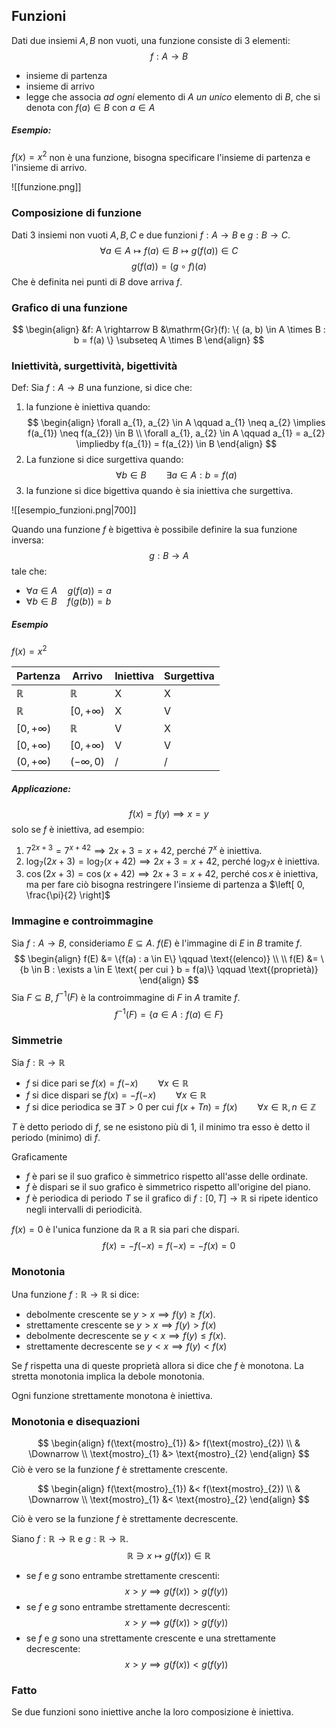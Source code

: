 ## Funzioni
Dati due insiemi $A, B$ non vuoti, una funzione consiste di 3 elementi:
$$
f : A \rightarrow B
$$
- insieme di partenza
- insieme di arrivo
- legge che associa *ad ogni* elemento di $A$ *un unico* elemento di $B$, che si denota con $f(a) \in B$ con $a \in A$ 

##### Esempio:
$f(x) = x^{2}$ non è una funzione, bisogna specificare l'insieme di partenza e l'insieme di arrivo.

![[funzione.png]]

### Composizione di funzione
Dati 3 insiemi non vuoti $A, B, C$ e due funzioni $f: A \rightarrow B$ e $g: B \rightarrow C$.
$$
\forall a \in A \mapsto f(a) \in B \mapsto g(f(a)) \in C
$$
$$
g(f(a)) = (g \circ f)(a)
$$
Che è definita nei punti di $B$ dove arriva $f$.

### Grafico di una funzione
$$
\begin{align}
&f: A \rightarrow B
&\mathrm{Gr}(f): \{ (a, b) \in A \times B : b = f(a) \} \subseteq A \times B
\end{align}
$$
### Iniettività, surgettività, bigettività
Def: Sia $f: A \rightarrow B$ una funzione, si dice che:
1. la funzione è iniettiva quando:
$$
\begin{align}
\forall a_{1}, a_{2} \in A \qquad a_{1} \neq a_{2} \implies f(a_{1}) \neq f(a_{2}) \in B \\
\forall a_{1}, a_{2} \in A \qquad a_{1} = a_{2} \impliedby f(a_{1}) = f(a_{2}) \in B
\end{align}
$$
2. La funzione si dice surgettiva quando:
$$
\forall b\in B \qquad \exists a\in A : b = f(a)
$$
3. la funzione si dice bigettiva quando è sia iniettiva che surgettiva.

![[esempio_funzioni.png|700]]

Quando una funzione $f$ è bigettiva è possibile definire la sua funzione inversa:
$$
g : B \rightarrow A 
$$
tale che:
- $\forall a \in A \quad g(f(a)) = a$
- $\forall b \in B \quad f(g(b)) = b$

##### Esempio
$f(x) = x^{2}$

| Partenza       | Arrivo         | Iniettiva | Surgettiva |
| -------------- | -------------- | --------- | ---------- |
| $\mathbb{R}$   | $\mathbb{R}$   | X         | X          |
| $\mathbb{R}$   | $[0, +\infty)$ | X         | V          |
| $[0, +\infty)$ | $\mathbb{R}$   | V         | X          |
| $[0,+\infty)$  | $[0, +\infty)$ | V         | V          |
| $(0, +\infty)$ | $(-\infty, 0)$ | /         | /          |
##### Applicazione:
$$
f(x) = f(y) \implies x = y
$$
solo se $f$ è iniettiva, ad esempio:

1. $7^{2x+3} = 7^{x + 42} \implies 2x + 3 = x + 42$, perché $7^{x}$ è iniettiva.
2. $\log_{7}(2x+3) = \log_{7}(x +42) \implies 2x + 3 = x+42$, perché $\log_{7}x$ è iniettiva.
3. $\cos(2x + 3) = \cos(x + 42) \implies 2x +3 =x + 42$, perché $\cos x$ è iniettiva, ma per fare ciò bisogna restringere l'insieme di partenza a $\left[ 0, \frac{\pi}{2} \right]$

### Immagine e controimmagine
Sia $f: A \rightarrow B$, consideriamo $E \subseteq A$.
$f(E)$ è l'immagine di $E$ in $B$ tramite $f$.
$$
\begin{align}
f(E) &= \{f(a) : a \in E\} \qquad \text{(elenco)} \\ \\
f(E) &= \{b \in B : \exists a \in E \text{ per cui } b = f(a)\} \qquad \text{(proprietà)}
\end{align}
$$
Sia $F \subseteq B$, $f^{-1}(F)$ è la controimmagine di $F$ in $A$ tramite $f$.
$$
f^{-1}(F) = \{a \in A : f(a) \in F\}
$$
### Simmetrie
Sia $f : \mathbb{R} \rightarrow \mathbb{R}$ 
- $f$ si dice pari se $f(x) = f(-x)\qquad \forall x \in \mathbb{R}$
- $f$ si dice dispari se $f(x) = -f(-x) \qquad \forall x \in \mathbb{R}$
- $f$ si dice periodica se $\exists T>0$ per cui $f(x + Tn) = f(x) \qquad \forall x \in \mathbb{R},n \in \mathbb{Z}$

$T$ è detto periodo di $f$, se ne esistono più di 1, il minimo tra esso è detto il periodo (minimo) di $f$.

Graficamente
- $f$ è pari se il suo grafico è simmetrico rispetto all'asse delle ordinate.
- $f$ è dispari se il suo grafico è simmetrico rispetto all'origine del piano.
- $f$ è periodica di periodo $T$ se il grafico di $f : [0, T] \rightarrow \mathbb{R}$  si ripete identico negli intervalli di periodicità.

$f(x) = 0$ è l'unica funzione da $\mathbb{R}$ a $\mathbb{R}$ sia pari che dispari.
$$
f(x) = -f(-x) = f(-x) = -f(x) = 0
$$
### Monotonia
Una funzione $f: \mathbb{R} \rightarrow \mathbb{R}$ si dice:
- debolmente crescente se $y > x \implies f(y) \geq f(x)$.
- strettamente crescente se $y > x \implies f(y) > f(x)$ 
- debolmente decrescente se $y < x \implies f(y) \leq f(x)$.
- strettamente decrescente se $y < x \implies f(y) < f(x)$ 

Se $f$ rispetta una di queste proprietà allora si dice che $f$ è monotona.
La stretta monotonia implica la debole monotonia.

Ogni funzione strettamente monotona è iniettiva.

### Monotonia e disequazioni
$$
\begin{align}
f(\text{mostro}_{1}) &> f(\text{mostro}_{2}) \\
 & \Downarrow \\
\text{mostro}_{1} &> \text{mostro}_{2}
\end{align}
$$
Ciò è vero se la funzione $f$ è strettamente crescente.

$$
\begin{align}
f(\text{mostro}_{1}) &< f(\text{mostro}_{2}) \\
 & \Downarrow \\
\text{mostro}_{1} &<  \text{mostro}_{2}
\end{align}
$$

Ciò è vero se la funzione $f$ è strettamente decrescente.

Siano $f: \mathbb{R} \rightarrow \mathbb{R}$ e $g : \mathbb{R} \rightarrow \mathbb{R}$.
$$
\mathbb{R} \ni x \mapsto g(f(x)) \in \mathbb{R}
$$
- se $f$ e $g$ sono entrambe strettamente crescenti:
$$
x > y \implies g(f(x)) > g(f(y))
$$
- se $f$ e $g$ sono entrambe strettamente decrescenti:
$$
x > y \implies g(f(x)) > g(f(y))
$$
- se $f$ e $g$ sono una strettamente crescente e una strettamente decrescente:
$$
x > y \implies g(f(x)) < g(f(y))
$$
### Fatto
Se due funzioni sono iniettive anche la loro composizione è iniettiva.